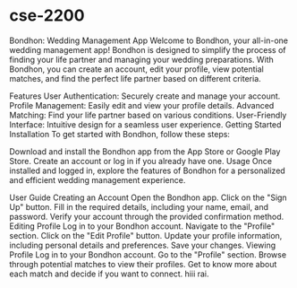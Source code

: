 # cse-2200
Bondhon: Wedding Management App
Welcome to Bondhon, your all-in-one wedding management app! Bondhon is designed to simplify the process of finding your life partner and managing your wedding preparations. With Bondhon, you can create an account, edit your profile, view potential matches, and find the perfect life partner based on different criteria.

Features
User Authentication: Securely create and manage your account.
Profile Management: Easily edit and view your profile details.
Advanced Matching: Find your life partner based on various conditions.
User-Friendly Interface: Intuitive design for a seamless user experience.
Getting Started
Installation
To get started with Bondhon, follow these steps:

Download and install the Bondhon app from the App Store or Google Play Store.
Create an account or log in if you already have one.
Usage
Once installed and logged in, explore the features of Bondhon for a personalized and efficient wedding management experience.

User Guide
Creating an Account
Open the Bondhon app.
Click on the "Sign Up" button.
Fill in the required details, including your name, email, and password.
Verify your account through the provided confirmation method.
Editing Profile
Log in to your Bondhon account.
Navigate to the "Profile" section.
Click on the "Edit Profile" button.
Update your profile information, including personal details and preferences.
Save your changes.
Viewing Profile
Log in to your Bondhon account.
Go to the "Profile" section.
Browse through potential matches to view their profiles.
Get to know more about each match and decide if you want to connect.
hiii rai.
